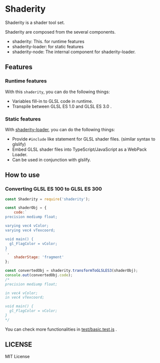 # Shaderity

Shaderity is a shader tool set.

Shaderity are composed from the several components.

- shaderity: This. for runtime features
- shaderity-loader: for static features
- shaderity-node: The internal component for shaderity-loader.

## Features

### Runtime features

With this `shaderity`, you can do the following things:

- Variables fill-in to GLSL code in runtime.
- Transpile between GLSL ES 1.0 and GLSL ES 3.0 .

### Static features

With [shaderity-loader](https://github.com/actnwit/shaderity-loader), you can do the following things:

- Provide `#include` like statement for GLSL shader files. (similar syntax to glslify)
- Embed GLSL shader files into TypeScript/JavaScript as a WebPack Loader.
- Can be used in conjunction with glslify.

## How to use

### Converting GLSL ES 100 to GLSL ES 300

```javascript
const Shaderity = require('shaderity');

const shaderObj = {
    code:`
precision mediump float;

varying vec4 vColor;
varying vec4 vTexcoord;

void main() {
  gl_FlagColor = vColor;
}
`,
    shaderStage: 'fragment'
};

const convertedObj = shaderity.transformToGLSLES3(shaderObj);
console.out(convertedObj.code);
/*
precision mediump float;

in vec4 vColor;
in vec4 vTexcoord;

void main() {
  gl_FlagColor = vColor;
}
*/
```

You can check more functionalities in [test/basic.test.js](./test/basic.test.js) .

## LICENSE

MIT License
